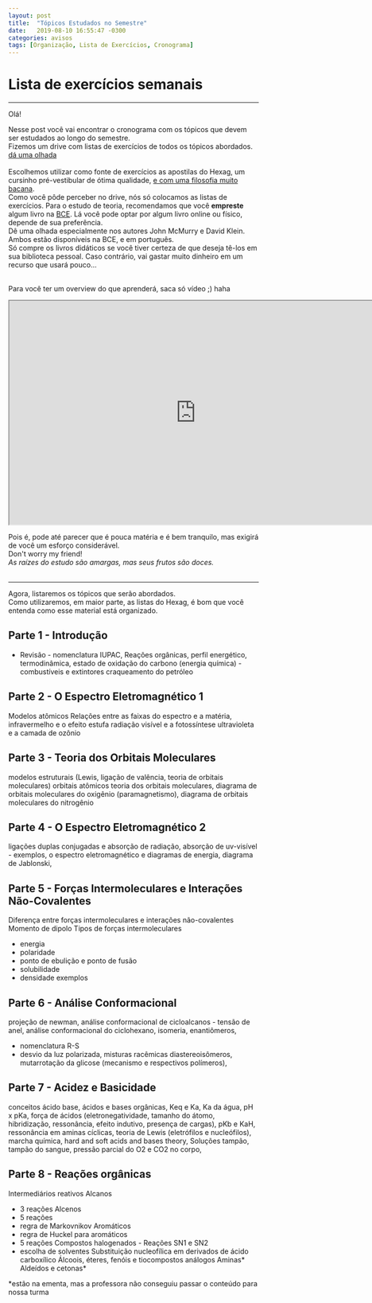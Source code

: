 ```yaml
---
layout: post
title:  "Tópicos Estudados no Semestre"
date:   2019-08-10 16:55:47 -0300
categories: avisos
tags: [Organização, Lista de Exercícios, Cronograma]
---
```


# Lista de exercícios semanais

---

Olá!

Nesse post você vai encontrar o cronograma com os tópicos que devem ser estudados ao longo do semestre.<br>
Fizemos um drive com listas de exercícios de todos os tópicos abordados. [dá uma olhada](https://drive.google.com/open?id=17R10r10o04tcRGsy-vYgHDMSMCladhyK)<br>
<br>
Escolhemos utilizar como fonte de exercícios as apostilas do Hexag, um cursinho pré-vestibular de ótima qualidade, [e com uma filosofia muito bacana](http://cursinhoparamedicina.com.br/hexag-solidario/).<br>
Como você pôde perceber no drive, nós só colocamos as listas de exercícios. Para o estudo de teoria, recomendamos que você **empreste** algum livro na [BCE](https://www.bce.unb.br/). Lá você pode optar por algum livro online ou físico, depende de sua preferência.<br>
Dê uma olhada especialmente nos autores John McMurry e David Klein. Ambos estão disponíveis na BCE, e em português.<br>
Só compre os livros didáticos se você tiver certeza de que deseja tê-los em sua biblioteca pessoal. Caso contrário, vai gastar muito dinheiro em um recurso que usará pouco...<br>
<br>

Para você ter um overview do que aprenderá, saca só vídeo ;)  haha

 <iframe width="750" height="450"
src="https://www.youtube.com/embed/f8FAJXPBdOg">
</iframe>

Pois é, pode até parecer que é pouca matéria e é bem tranquilo, mas exigirá de você um esforço considerável.<br>
Don't worry my friend!<br>
*As raízes do estudo são amargas, mas seus frutos são doces.*<br>
<br>

---


Agora, listaremos  os tópicos que serão abordados.<br>
Como utilizaremos, em maior parte, as listas do Hexag, é bom que você entenda como esse material está organizado.
<br>

## Parte 1 - Introdução

 - Revisão - nomenclatura IUPAC,
Reações orgânicas,
perfil energético,
termodinâmica,
estado de oxidação do carbono (energia química) - combustíveis e extintores
craqueamento do petróleo


## Parte 2 - O Espectro Eletromagnético 1

Modelos atômicos
Relações entre as faixas do espectro e a matéria,
infravermelho e o efeito estufa
radiação visível e a fotossíntese
ultravioleta e a camada de ozônio


## Parte 3 - Teoria dos Orbitais Moleculares

modelos estruturais (Lewis, ligação de valência, teoria de orbitais moleculares)
orbitais atômicos
teoria dos orbitais moleculares,
diagrama de orbitais moleculares do oxigênio (paramagnetismo),
diagrama de orbitais moleculares do nitrogênio


## Parte 4 - O Espectro Eletromagnético 2

ligações duplas conjugadas e absorção de radiação,
absorção de uv-visível - exemplos,
o espectro eletromagnético e diagramas de energia,
diagrama de Jablonski,


## Parte 5 - Forças Intermoleculares e Interações Não-Covalentes

Diferença entre forças intermoleculares e interações não-covalentes
Momento de dipolo
Tipos de forças intermoleculares
- energia
- polaridade
- ponto de ebulição e ponto de fusão
- solubilidade
- densidade
exemplos


## Parte 6 - Análise Conformacional

projeção de newman,
análise conformacional de cicloalcanos - tensão de anel,
análise conformacional do ciclohexano,
isomeria,
enantiômeros,
- nomenclatura R-S
- desvio da luz polarizada, misturas racêmicas
diastereoisômeros,
mutarrotação da glicose (mecanismo e respectivos polímeros),


## Parte 7 - Acidez e Basicidade

conceitos ácido base,
ácidos e bases orgânicas,
Keq e Ka,
Ka da água,
pH x pKa,
força de ácidos (eletronegatividade, tamanho do átomo, hibridização, ressonância, efeito indutivo, presença de cargas),
pKb e KaH,
ressonância em aminas cíclicas,
teoria de Lewis (eletrófilos e nucleófilos),
marcha química,
hard and soft acids and bases theory,
Soluções tampão,
tampão do sangue,
pressão parcial do O2 e CO2 no corpo,


## Parte 8 - Reações orgânicas

Intermediários reativos
Alcanos
- 3 reações
Alcenos
- 5 reações
- regra de Markovnikov
Aromáticos
- regra de Huckel para aromáticos
- 5 reações
Compostos halogenados - Reações SN1 e SN2
- escolha de solventes
Substituição nucleofílica em derivados de ácido carboxílico
Álcoois, éteres,  fenóis e tiocompostos análogos
Aminas*
Aldeídos e cetonas*

*estão na ementa, mas a professora não conseguiu passar o conteúdo para nossa turma
